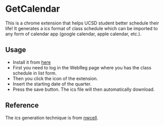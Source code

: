 # GetCalendar
This is a chrome extension that helps UCSD student better schedule their life!
It generates a ics format of class schedule which can be imported to any form of
calendar app (google calendar, apple calendar, etc.).
## Usage
- Install it from [here](https://chrome.google.com/webstore/detail/get-class-schedule-from-w/jegpbhkmochlenmlhalmgbdcdkbgfhab)
- First you need to log in the WebReg page where you has the class schedule in list form.
- Then you click the icon of the extension.
- Insert the starting date of the quarter.
- Press the save button. The ics file will then automatically download.

## Reference
The ics generation technique is from [nwcell](https://github.com/nwcell/ics.js).
